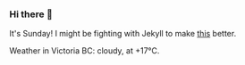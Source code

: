 ### Hi there :wave:

It's Sunday! I might be fighting with Jekyll to make [this](https://swissclubtoronto.ca) better.

Weather in Victoria BC: cloudy, at +17°C.
